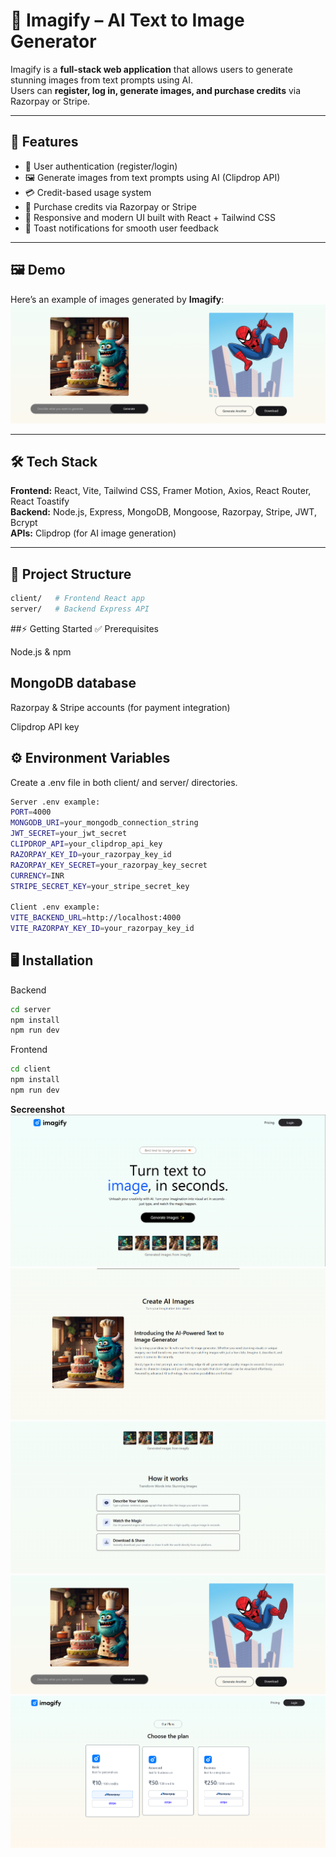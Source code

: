 # 📸 Imagify – AI Text to Image Generator  

Imagify is a **full-stack web application** that allows users to generate stunning images from text prompts using AI.  
Users can **register, log in, generate images, and purchase credits** via Razorpay or Stripe.  

---

## 🚀 Features  

- 🔑 User authentication (register/login)  
- 🖼️ Generate images from text prompts using AI (Clipdrop API)  
- 💳 Credit-based usage system  
- 🛒 Purchase credits via Razorpay or Stripe  
- 🎨 Responsive and modern UI built with React + Tailwind CSS  
- 🔔 Toast notifications for smooth user feedback  

---

## 🖼️ Demo  

Here’s an example of images generated by **Imagify**:  
![image alt](sc/sc5.png)  

---

## 🛠️ Tech Stack  

**Frontend:** React, Vite, Tailwind CSS, Framer Motion, Axios, React Router, React Toastify  
**Backend:** Node.js, Express, MongoDB, Mongoose, Razorpay, Stripe, JWT, Bcrypt  
**APIs:** Clipdrop (for AI image generation)  

---

## 📂 Project Structure  

```bash
client/   # Frontend React app  
server/   # Backend Express API  
```

##⚡ Getting Started
✅ Prerequisites

Node.js & npm

## MongoDB database

Razorpay & Stripe accounts (for payment integration)

Clipdrop API key

## ⚙️ Environment Variables

Create a .env file in both client/ and server/ directories.
```bash
Server .env example:
PORT=4000
MONGODB_URI=your_mongodb_connection_string
JWT_SECRET=your_jwt_secret
CLIPDROP_API=your_clipdrop_api_key
RAZORPAY_KEY_ID=your_razorpay_key_id
RAZORPAY_KEY_SECRET=your_razorpay_key_secret
CURRENCY=INR
STRIPE_SECRET_KEY=your_stripe_secret_key

Client .env example:
VITE_BACKEND_URL=http://localhost:4000
VITE_RAZORPAY_KEY_ID=your_razorpay_key_id
```

## 🖥️ Installation
Backend
```bash
cd server
npm install
npm run dev
```

Frontend
```bash
cd client
npm install
npm run dev
```

**Secreenshot**
![image alt](sc/sc1.png)
![image alt](sc/sc2.png)
![image alt](sc/sc3.png)
![image alt](sc/sc5.png)
![image alt](sc/sc4.png)
